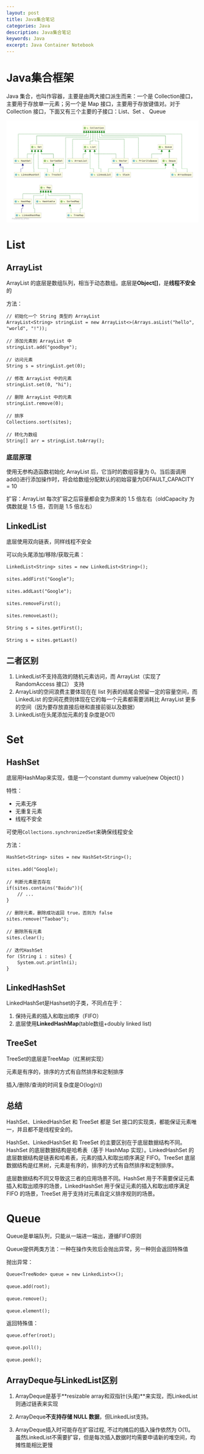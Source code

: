 ```yaml
---
layout: post
title: Java集合笔记
categories: Java
description: Java集合笔记
keywords: Java
excerpt: Java Container Notebook
---
```


# Java集合框架
Java 集合，也叫作容器，主要是由两大接口派生而来：一个是 Collection接口，主要用于存放单一元素；另一个是 Map 接口，主要用于存放键值对。对于Collection 接口，下面又有三个主要的子接口：List、Set 、 Queue

![](/images/posts/java_container.png)

# List
## ArrayList
ArrayList 的底层是数组队列，相当于动态数组。底层是**Object[]**，是**线程不安全**的

方法：
```
// 初始化一个 String 类型的 ArrayList
ArrayList<String> stringList = new ArrayList<>(Arrays.asList("hello", "world", "!"));

// 添加元素到 ArrayList 中
stringList.add("goodbye");

// 访问元素
String s = stringList.get(0);

// 修改 ArrayList 中的元素
stringList.set(0, "hi");

// 删除 ArrayList 中的元素
stringList.remove(0);

// 排序
Collections.sort(sites);

// 转化为数组
String[] arr = stringList.toArray();
```

### 底层原理
使用无参构造函数初始化 ArrayList 后，它当时的数组容量为 0。当后面调用add()进行添加操作时，将会给数组分配默认的初始容量为DEFAULT_CAPACITY = 10

扩容：ArrayList 每次扩容之后容量都会变为原来的 1.5 倍左右（oldCapacity 为偶数就是 1.5 倍，否则是 1.5 倍左右）

## LinkedList 
底层使用双向链表，同样线程不安全

可以向头尾添加/移除/获取元素：
```
LinkedList<String> sites = new LinkedList<String>();

sites.addFirst("Google");

sites.addLast("Google");

sites.removeFirst();

sites.removeLast();

String s = sites.getFirst();

String s = sites.getLast()
```

## 二者区别
1. LinkedList不支持高效的随机元素访问，而 ArrayList（实现了 RandomAccess 接口） 支持
2. ArrayList的空间浪费主要体现在在 list 列表的结尾会预留一定的容量空间，而 LinkedList 的空间花费则体现在它的每一个元素都需要消耗比 ArrayList 更多的空间（因为要存放直接后继和直接前驱以及数据）
3. LinkedList在头尾添加元素的复杂度是O(1)

# Set
## HashSet
底层用HashMap来实现，值是一个constant dummy value(new Object() )

特性：
* 元素无序
* 无重复元素
* 线程不安全

可使用`Collections.synchronizedSet`来确保线程安全

方法：
```
HashSet<String> sites = new HashSet<String>();

sites.add("Google);

// 判断元素是否存在
if(sites.contains("Baidu")){
    // ...
}

// 删除元素，删除成功返回 true，否则为 false
sites.remove("Taobao");

// 删除所有元素
sites.clear();

// 迭代HashSet
for (String i : sites) {
    System.out.println(i);
}
```

## LinkedHashSet
LinkedHashSet是Hashset的子类，不同点在于：
1. 保持元素的插入和取出顺序（FIFO）
2. 底层使用**LinkedHashMap**(table数组+doubly linked list)

## TreeSet
TreeSet的底层是TreeMap（红黑树实现）

元素是有序的，排序的方式有自然排序和定制排序

插入/删除/查询的时间复杂度是O(log(n))

## 总结
HashSet、LinkedHashSet 和 TreeSet 都是 Set 接口的实现类，都能保证元素唯一，并且都不是线程安全的。

HashSet、LinkedHashSet 和 TreeSet 的主要区别在于底层数据结构不同。HashSet 的底层数据结构是哈希表（基于 HashMap 实现）。LinkedHashSet 的底层数据结构是链表和哈希表，元素的插入和取出顺序满足 FIFO。TreeSet 底层数据结构是红黑树，元素是有序的，排序的方式有自然排序和定制排序。

底层数据结构不同又导致这三者的应用场景不同。HashSet 用于不需要保证元素插入和取出顺序的场景，LinkedHashSet 用于保证元素的插入和取出顺序满足 FIFO 的场景，TreeSet 用于支持对元素自定义排序规则的场景。


# Queue
Queue是单端队列，只能从一端进一端出，遵循FIFO原则

Queue提供两类方法：一种在操作失败后会抛出异常，另一种则会返回特殊值

抛出异常：
```
Queue<TreeNode> queue = new LinkedList<>();

queue.add(root);

queue.remove();

queue.element();
```

返回特殊值：
```
queue.offer(root);

queue.poll();

queue.peek();
```

## ArrayDeque与LinkedList区别
1. ArrayDeque是基于**resizable array和双指针(头尾)**来实现，而LinkedList则通过链表来实现

2. ArrayDeque**不支持存储 NULL 数据**，但LinkedList支持。

3. ArrayDeque插入时可能存在扩容过程, 不过均摊后的插入操作依然为 O(1)。虽然LinkedList不需要扩容，但是每次插入数据时均需要申请新的堆空间，均摊性能相比更慢

